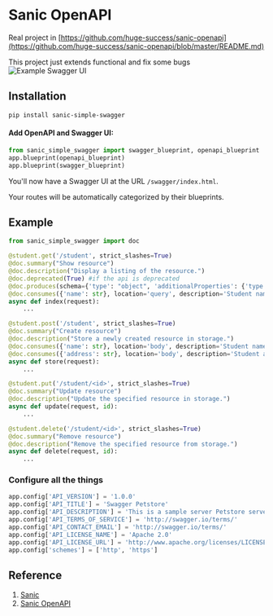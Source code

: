 # Sanic OpenAPI
Real project in [https://github.com/huge-success/sanic-openapi](https://github.com/huge-success/sanic-openapi/blob/master/README.md)

This project just extends functional and fix some bugs
![Example Swagger UI](https://raw.githubusercontent.com/huge-success/sanic-openapi/master/images/code-to-ui.png "Swagger UI")

## Installation
```shell
pip install sanic-simple-swagger
```

#### Add OpenAPI and Swagger UI:
```python
from sanic_simple_swagger import swagger_blueprint, openapi_blueprint
app.blueprint(openapi_blueprint)
app.blueprint(swagger_blueprint)
```

You'll now have a Swagger UI at the URL `/swagger/index.html`.

Your routes will be automatically categorized by their blueprints.

## Example
```python
from sanic_simple_swagger import doc

@student.get('/student', strict_slashes=True)
@doc.summary("Show resource")
@doc.description("Display a listing of the resource.")
@doc.deprecated(True) #if the api is deprecated
@doc.produces(schema={'type': "object", 'additionalProperties': {'type': 'string', 'format': 'string'}}, status=200, description='Success result', content_type='application/json')
@doc.consumes({'name': str}, location='query', description='Student name', example={'name': 'john'})
async def index(request):
    ...

@student.post('/student', strict_slashes=True)
@doc.summary("Create resource")
@doc.description("Store a newly created resource in storage.")
@doc.consumes({'name': str}, location='body', description='Student name', example={'name': 'John meyer'}, required=True)
@doc.consumes({'address': str}, location='body', description='Student address', example={'address': 'San Francisco, CA 94109 hone : (301) 916-0860'}, required=True)
async def store(request):
    ...

@student.put('/student/<id>', strict_slashes=True)
@doc.summary("Update resource")
@doc.description("Update the specified resource in storage.")
async def update(request, id):
    ...

@student.delete('/student/<id>', strict_slashes=True)
@doc.summary("Remove resource")
@doc.description("Remove the specified resource from storage.")
async def delete(request, id):
    ...
```

### Configure all the things

```python
app.config['API_VERSION'] = '1.0.0'
app.config['API_TITLE'] = 'Swagger Petstore'
app.config['API_DESCRIPTION'] = 'This is a sample server Petstore server. You can find out more about Swagger at [http://swagger.io](http://swagger.io) or on [irc.freenode.net, #swagger](http://swagger.io/irc/). For this sample, you can use the api key `special-key` to test the authorization filters.'
app.config['API_TERMS_OF_SERVICE'] = 'http://swagger.io/terms/'
app.config['API_CONTACT_EMAIL'] = 'http://swagger.io/terms/'
app.config['API_LICENSE_NAME'] = 'Apache 2.0'
app.config['API_LICENSE_URL'] = 'http://www.apache.org/licenses/LICENSE-2.0.html'
app.config['schemes'] = ['http', 'https']
```

## Reference
1. [Sanic](https://github.com/huge-success/sanic)
2. [Sanic OpenAPI](https://github.com/huge-success/sanic-openapi)